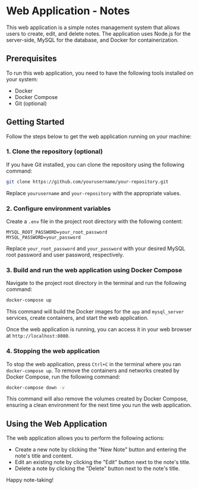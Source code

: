 # Web Application - Notes

This web application is a simple notes management system that allows users to create, edit, and delete notes. The application uses Node.js for the server-side, MySQL for the database, and Docker for containerization.

## Prerequisites

To run this web application, you need to have the following tools installed on your system:

- Docker
- Docker Compose
- Git (optional)

## Getting Started

Follow the steps below to get the web application running on your machine:

### 1. Clone the repository (optional)

If you have Git installed, you can clone the repository using the following command:

```sh
git clone https://github.com/yourusername/your-repository.git
```

Replace `yourusername` and `your-repository` with the appropriate values.

### 2. Configure environment variables

Create a `.env` file in the project root directory with the following content:

```
MYSQL_ROOT_PASSWORD=your_root_password
MYSQL_PASSWORD=your_password
```

Replace `your_root_password` and `your_password` with your desired MySQL root password and user password, respectively.

### 3. Build and run the web application using Docker Compose

Navigate to the project root directory in the terminal and run the following command:

```sh
docker-compose up
```

This command will build the Docker images for the `app` and `mysql_server` services, create containers, and start the web application.

Once the web application is running, you can access it in your web browser at `http://localhost:8080`.

### 4. Stopping the web application

To stop the web application, press `Ctrl+C` in the terminal where you ran `docker-compose up`. To remove the containers and networks created by Docker Compose, run the following command:

```sh
docker-compose down -v
```

This command will also remove the volumes created by Docker Compose, ensuring a clean environment for the next time you run the web application.

## Using the Web Application

The web application allows you to perform the following actions:

- Create a new note by clicking the "New Note" button and entering the note's title and content.
- Edit an existing note by clicking the "Edit" button next to the note's title.
- Delete a note by clicking the "Delete" button next to the note's title.

Happy note-taking!
